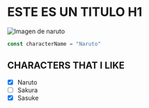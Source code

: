 # ESTE ES UN TITULO H1

![Imagen de naruto](https://imgs.search.brave.com/c6unOSgzR73roBcjvASWyd9f-Urs4EtXqH0r-Naq9Z8/rs:fit:860:0:0/g:ce/aHR0cHM6Ly9pLnBp/bmltZy5jb20vb3Jp/Z2luYWxzLzNlL2E4/L2VjLzNlYThlYzhl/YmNmMTVmOWYzYzgy/NTM1N2MyMjhjNWFi/LmpwZw)

```javascript
const characterName = "Naruto"
```

## CHARACTERS THAT I LIKE
- [x] Naruto
- [ ] Sakura
- [x] Sasuke
